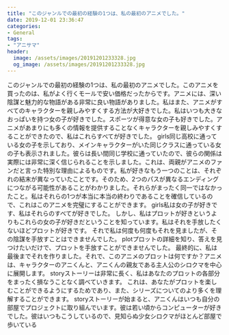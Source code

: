 ```yaml
---
title: "‬このジャンルでの最初の経験の1つは、私の最初のアニメでした。"
date: 2019-12-01 23:36:47
categories:
- General
tags:
- "アニサマ"
header:
  image: /assets/images/20191201233328.jpg
  og_image: /assets/images/20191201233328.jpg
---
```


‬このジャンルでの最初の経験の1つは、私の最初のアニメでした。このアニメを買ったのは、私がよく行くモールで安い価格だったからです。アニメには、深い陰謀と魅力的な物語がある非常に良い物語がありました。私はまた、アニメがすべてのキャラクターを親しみやすくする方法が大好きでした。私はいつも大きなおっぱいを持つ女の子が好きでした。スポーツが得意な女の子も好きでした。アニメがあまりにも多くの情報を提供することなくキャラクターを親しみやすくすることができたので、私はこれらすべてが好きでした。 girls同じ高校に通っている女の子を示しており、メインキャラクターがいた同じクラスに通っている女の子も表示されました。彼らは長い間同じ学校に通っていたので、彼らの関係は実際には非常に深く信じられることを示しました。これは、両親がアニメのファンだと言った特別な理由によるものです。私が好きなもう一つのことは、それぞれの結末が異なっていたことです。そのため、2つのパスが異なるエンディングにつながる可能性があることがわかりました。それらがまったく同一ではなかったこと。私はそれらの1つが本当に本当の終わりであることを確信しているので、これはこのアニメを完璧にすることができます。 girls私は女の子が好きです、私はそれらのすべてが好きでした。 ‬‬しかし、私はプロットが好きというよりもこれらの女の子が好きだということを知っています。私はそれを手放したくないほどプロットが好きです。 ‬‬それで私は何度も何度もそれを見ましたが、その陰謀を手放すことはできませんでした。 plotプロットの詳細を知り、答えを見つけたいだけで、プロットを手放すことができませんでした。 ‬‬最終的に、私は最後までそれを作りました。それで、このアニメのプロットは何ですか？アニメは、キャラクターのアニくんと、アニくんの親友である主人公のシロクマを中心に展開します。 storyストーリーは非常に長く、私はあなたのプロットの各部分をまったく損なうことなく調べていきます。 ‬‬これは、あなたがプロットを楽しむことができるようにするためであり、また、シリーズについてのより多くを理解することができます。 storyストーリーが始まると、アニくんはいつも自分の部屋でプロジェクトに取り組んでいます。彼は若い頃からコンピューターが好きでした。彼はいつもこうしているので、見知らぬ少女シロクマがほとんど部屋で歩いている
